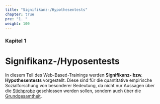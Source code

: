 ```yaml
---
title: "Signifikanz-/Hypothesentests"
chapter: true
pre: "1. "
weight: 100
---
```


### Kapitel  1

# Signifikanz-/Hyposentests

In diesem Teil des Web-Based-Trainings werden **Signifikanz- bzw. Hypothesentests** vorgestellt. Diese sind für die quantitative empirische Sozialforschung von besonderer Bedeutung, da nicht nur Aussagen über die [Stichprobe](../glossar/stichprobe/index.html) geschlossen werden sollen, sondern auch über die [Grundgesamtheit](../glossar/grundgesamtheit/index.html).
